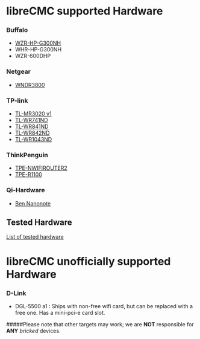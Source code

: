 # libreCMC supported Hardware

### Buffalo

* [WZR-HP-G300NH](/WZR_HP_G300NH.md)
* WHR-HP-G300NH
* WZR-600DHP

### Netgear 

* [WNDR3800](/WNDR3800.md)

### TP-link 

* [TL-MR3020 v1](/TL_MR3020.md) 
* [TL-WR741ND](/TL_WR741ND.md)
* [TL-WR841ND](/TL_WR841ND.md)
* [TL-WR842ND](/TL_WR842ND.md)
* [TL-WR1043ND](/TL_WR1043ND.md)

### ThinkPenguin
* [TPE-NWIFIROUTER2](/TPE_NWIFIROUTER2.md)
* [TPE-R1100](/TPE_R1100.md)

### Qi-Hardware

* [Ben Nanonote](/Ben_Nanonote.md)

## Tested Hardware

[List of tested hardware](/List_of_Tested_Hardware.md)

# libreCMC unofficially supported Hardware

### D-Link

* DGL-5500 a1 : Ships with non-free wifi card, but can be replaced with a free one. Has a mini-pci-e card slot.

#####Please note that other targets may work; we are **NOT** responsible for **ANY** _bricked_ devices.
